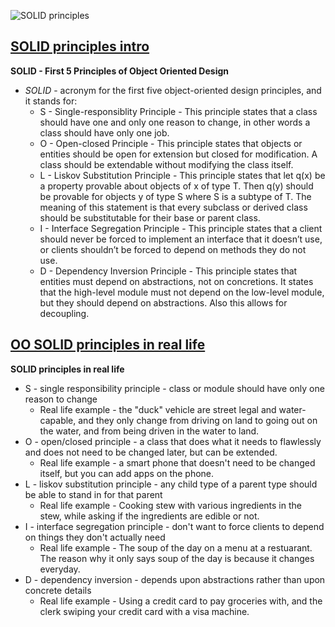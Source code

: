 ![SOLID principles](https://miro.medium.com/max/5018/1*1Fl0dq4B7vq3zqR2k8bHdg.jpeg)

## [SOLID principles intro](https://scotch.io/bar-talk/s-o-l-i-d-the-first-five-principles-of-object-oriented-design)

**SOLID - First 5 Principles of Object Oriented Design**
* *SOLID* - acronym for the first five object-oriented design principles, and it stands for:
  - S - Single-responsiblity Principle - This principle states that a class should have one and only one reason to change, in other words a class should have only one job.
  - O - Open-closed Principle - This principle states that objects or entities should be open for extension but closed for modification. A class should be extendable without modifying the class itself.
  - L - Liskov Substitution Principle - This principle states that let q(x) be a property provable about objects of x of type T. Then q(y) should be provable for objects y of type S where S is a subtype of T. The meaning of this statement is that every subclass or derived class should be substitutable for their base or parent class.
  - I - Interface Segregation Principle - This principle states that a client should never be forced to implement an interface that it doesn’t use, or clients shouldn’t be forced to depend on methods they do not use.
  - D - Dependency Inversion Principle - This principle states that entities must depend on abstractions, not on concretions. It states that the high-level module must not depend on the low-level module, but they should depend on abstractions. Also this allows for decoupling. 


## [OO SOLID principles in real life](https://dzone.com/articles/the-solid-principles-in-real-life)

**SOLID principles in real life**
* S - single responsibility principle - class or module should have only one reason to change
  - Real life example - the "duck" vehicle are street legal and water-capable, and they only change from driving on land to going out on the water, and from being driven in the water to land.
* O - open/closed principle -  a class that does what it needs to flawlessly and does not need to be changed later, but can be extended.
  - Real life example - a smart phone that doesn't need to be changed itself, but you can add apps on the phone.
* L - liskov substitution principle - any child type of a parent type should be able to stand in for that parent 
  - Real life example - Cooking stew with various ingredients in the stew, while asking if the ingredients are edible or not.
* I - interface segregation principle - don't want to force clients to depend on things they don't actually need
  - Real life example - The soup of the day on a menu at a restuarant. The reason why it only says soup of the day is because it changes everyday.
* D - dependency inversion - depends upon abstractions rather than upon concrete details
  - Real life example - Using a credit card to pay groceries with, and the clerk swiping your credit card with a visa machine.
